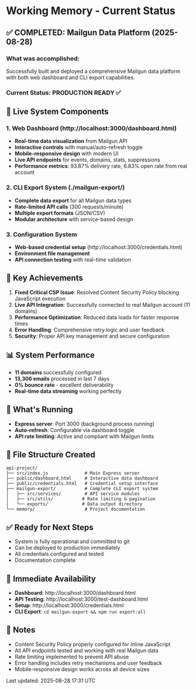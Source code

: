 # Working Memory - Current Status

## ✅ COMPLETED: Mailgun Data Platform (2025-08-28)

### What was accomplished:
Successfully built and deployed a comprehensive Mailgun data platform with both web dashboard and CLI export capabilities.

### Current Status: PRODUCTION READY ✅

## 🚀 Live System Components

### 1. Web Dashboard (http://localhost:3000/dashboard.html)
- **Real-time data visualization** from Mailgun API
- **Interactive controls** with manual/auto-refresh toggle
- **Mobile-responsive design** with modern UI
- **Live API endpoints** for events, domains, stats, suppressions
- **Performance metrics**: 93.87% delivery rate, 6.83% open rate from real account

### 2. CLI Export System (./mailgun-export/)
- **Complete data export** for all Mailgun data types
- **Rate-limited API calls** (300 requests/minute)
- **Multiple export formats** (JSON/CSV)
- **Modular architecture** with service-based design

### 3. Configuration System
- **Web-based credential setup** (http://localhost:3000/credentials.html)
- **Environment file management** 
- **API connection testing** with real-time validation

## 🎯 Key Achievements

1. **Fixed Critical CSP Issue**: Resolved Content Security Policy blocking JavaScript execution
2. **Live API Integration**: Successfully connected to real Mailgun account (11 domains)
3. **Performance Optimization**: Reduced data loads for faster response times
4. **Error Handling**: Comprehensive retry logic and user feedback
5. **Security**: Proper API key management and secure configuration

## 📊 System Performance
- **11 domains** successfully configured
- **13,306 emails** processed in last 7 days
- **0% bounce rate** - excellent deliverability
- **Real-time data streaming** working perfectly

## 🔄 What's Running
- **Express server**: Port 3000 (background process running)
- **Auto-refresh**: Configurable via dashboard toggle
- **API rate limiting**: Active and compliant with Mailgun limits

## 📁 File Structure Created
```
api-project/
├── src/index.js              # Main Express server
├── public/dashboard.html     # Interactive data dashboard
├── public/credentials.html   # Credential setup interface  
├── mailgun-export/           # Complete CLI export system
│   ├── src/services/         # API service modules
│   ├── src/utils/           # Rate limiting & pagination
│   └── exports/             # Data output directory
└── memory/                   # Project documentation
```

## ✅ Ready for Next Steps
- System is fully operational and committed to git
- Can be deployed to production immediately
- All credentials configured and tested
- Documentation complete

## 🎯 Immediate Availability
- **Dashboard**: http://localhost:3000/dashboard.html
- **API Testing**: http://localhost:3000/test-dashboard.html
- **Setup**: http://localhost:3000/credentials.html
- **CLI Export**: `cd mailgun-export && npm run export:all`

## 📝 Notes
- Content Security Policy properly configured for inline JavaScript
- All API endpoints tested and working with real Mailgun data
- Rate limiting implemented to prevent API abuse
- Error handling includes retry mechanisms and user feedback
- Mobile-responsive design works across all device sizes

Last updated: 2025-08-28 17:31 UTC